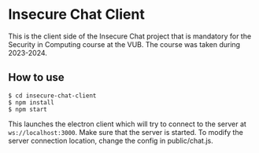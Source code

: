 
# Insecure Chat Client

This is the client side of the Insecure Chat project that is mandatory for the Security in Computing course at the VUB. The course was taken during 2023-2024.

## How to use

```
$ cd insecure-chat-client
$ npm install
$ npm start
```

This launches the electron client which will try to connect to the server at `ws://localhost:3000`. Make sure that the server is started.
To modify the server connection location, change the config in public/chat.js.
